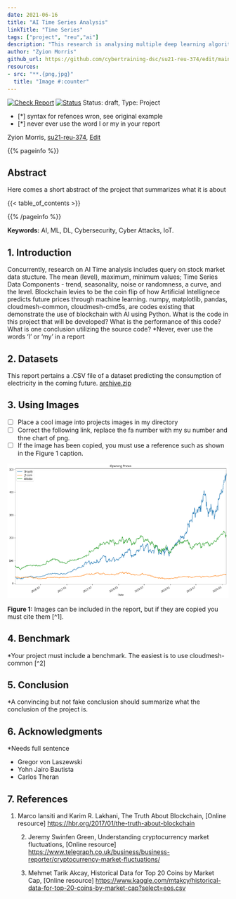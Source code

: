 ```yaml
---
date: 2021-06-16
title: "AI Time Series Analysis"
linkTitle: "Time Series"
tags: ["project", "reu","ai"]
description: "This research is analysing multiple deep learning algorithms to detect cyber attacks on IoT Devices real-time"
author: "Zyion Morris"
github_url: https://github.com/cybertraining-dsc/su21-reu-374/edit/main/project/index.md
resources: 
- src: "**.{png,jpg}"
  title: "Image #:counter"
---
```


[![Check Report](https://github.com/cybertraining-dsc/fa20-523-312/workflows/Check%20Report/badge.svg)](https://github.com/cybertraining-dsc/su21-reu-374/actions)
[![Status](https://github.com/cybertraining-dsc/fa20-523-312/workflows/Status/badge.svg)](https://github.com/cybertraining-dsc/su21-reu-374/actions)
Status: draft, Type: Project

- [*] syntax for refences wron, see original example
- [*] never ever use the word I or my in your report

Zyion Morris, [su21-reu-374](https://github.com/cybertraining-dsc/su21-reu-374), [Edit](https://github.com/cybertraining-dsc/su21-reu-374/edit/main/project/index.md)

{{% pageinfo %}}

## Abstract

Here comes a short abstract of the project that summarizes what it is about


{{< table_of_contents >}}

{{% /pageinfo %}}

**Keywords:** AI, ML, DL, Cybersecurity, Cyber Attacks, IoT. 


## 1. Introduction

Concurrently, research on AI Time analysis includes query on stock market data stucture.
 The mean (level), maximum, minimum values; Time Series Data Components - trend, seasonality, noise or randomness, a curve, and the level.
 Blockchain levies to be the coin flip of how Artificial Intellignece predicts future prices through machine learning.
numpy, matplotlib, pandas, cloudmesh-common, cloudmesh-cmd5s, are codes existing that demonstrate the use of blockchain with AI using Python.
 What is the code in this project that will be developed?
 What is the performance of this code?
 What is one conclusion utilizing the source code?
 *Never, ever use the words ‘I’ or ‘my’ in a report

## 2. Datasets

This report pertains a .CSV file of a dataset predicting the consumption of electricity in the coming future.                 [archive.zip](https://github.com/cybertraining-dsc/su21-reu-374/files/6743411/archive.zip)




## 3. Using Images


- [ ] Place a cool image into projects images in my directory
- [ ] Correct the following link, replace the fa number with my su number and thne chart of png.
- [ ] If  the image has been copied, you must use a reference such as shown in the Figure 1 caption.
 
![Figure 1](https://github.com/cybertraining-dsc/su21-reu-374/raw/main/project/images/image.png)

**Figure 1:** Images can be included in the report, but if they are copied you must cite them [^1].


## 4. Benchmark


*Your project must include a benchmark. The easiest is to use cloudmesh-common [^2]


## 5. Conclusion


*A convincing but not fake conclusion should summarize what the conclusion of the project is.


## 6. Acknowledgments

*Needs full sentence

- Gregor von Laszewski
- Yohn Jairo Bautista
- Carlos Theran


## 7. References

1. Marco Iansiti and Karim R. Lakhani, The Truth About Blockchain, [Online resource] <https://hbr.org/2017/01/the-truth-about-blockchain>

    2. Jeremy Swinfen Green, Understanding cryptocurrency market fluctuations, [Online resource] <https://www.telegraph.co.uk/business/business-reporter/cryptocurrency-market-fluctuations/>

    3. Mehmet Tarik Akcay, Historical Data for Top 20 Coins by Market Cap, [Online resource] <https://www.kaggle.com/mtakcy/historical-data-for-top-20-coins-by-market-cap?select=eos.csv>

